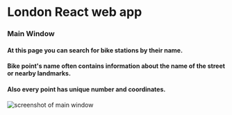 # London React web app

### Main Window
#### At this page you can search for bike stations by their name. 
#### Bike point's name often contains information about the name of the street or nearby landmarks. 
#### Also every point has unique number and coordinates.
![screenshot of main window](https://i.imgur.com/bSDJTSY.png)
